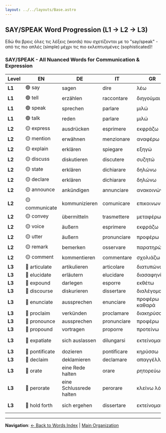 ```yaml
---
layout: ../../layouts/Base.astro
---
```

## SAY/SPEAK Word Progression (L1 → L2 → L3)

Εδώ θα βρεις όλες τις λέξεις (words) που σχετίζονται με το "say/speak" - από τις πιο απλές (simple) μέχρι τις πιο εκλεπτυσμένες (sophisticated)!

### SAY/SPEAK - All Nuanced Words for Communication & Expression

| Level | EN | DE | IT | GR | BG |
|---|---|---|---|---|---|
| **L1** | 🟢 say | sagen | dire | λέω | казвам |
| **L1** | 🟢 tell | erzählen | raccontare | διηγούμαι | разказвам |
| **L1** | 🟢 speak | sprechen | parlare | μιλώ | говоря |
| **L1** | 🟢 talk | reden | parlare | μιλώ | говоря |
| **L2** | 🟡 express | ausdrücken | esprimere | εκφράζω | изразявам |
| **L2** | 🟡 mention | erwähnen | menzionare | αναφέρω | споменавам |
| **L2** | 🟡 explain | erklären | spiegare | εξηγώ | обяснявам |
| **L2** | 🟡 discuss | diskutieren | discutere | συζητώ | обсъждам |
| **L2** | 🟡 state | erklären | dichiarare | δηλώνω | заявявам |
| **L2** | 🟡 declare | erklären | dichiarare | δηλώνω | обявявам |
| **L2** | 🟡 announce | ankündigen | annunciare | ανακοινώνω | обявявам |
| **L2** | 🟡 communicate | kommunizieren | comunicare | επικοινωνώ | общувам |
| **L2** | 🟡 convey | übermitteln | trasmettere | μεταφέρω | предавам |
| **L2** | 🟡 voice | äußern | esprimere | εκφράζω | изразявам |
| **L2** | 🟡 utter | äußern | pronunciare | προφέρω | произнасям |
| **L2** | 🟡 remark | bemerken | osservare | παρατηρώ | забелязвам |
| **L2** | 🟡 comment | kommentieren | commentare | σχολιάζω | коментирам |
| **L3** | 🔴 articulate | artikulieren | articolare | διατυπώνω | артикулирам |
| **L3** | 🔴 elucidate | erläutern | elucidare | διασαφηνίζω | разяснявам |
| **L3** | 🔴 expound | darlegen | esporre | εκθέτω | излагам |
| **L3** | 🔴 discourse | diskurieren | dissertare | διαλέγομαι | разсъждавам |
| **L3** | 🔴 enunciate | aussprechen | enunciare | προφέρω καθαρά | произнасям ясно |
| **L3** | 🔴 proclaim | verkünden | proclamare | διακηρύσσω | провъзгласявам |
| **L3** | 🔴 pronounce | aussprechen | pronunciare | προφέρω | произнасям |
| **L3** | 🔴 propound | vortragen | proporre | προτείνω | предлагам |
| **L3** | 🔴 expatiate | sich auslassen | dilungarsi | εκτείνομαι | разпространявам се |
| **L3** | 🔴 pontificate | dozieren | pontificare | κηρύσσω | поучавам |
| **L3** | 🔴 declaim | deklamieren | declamare | απαγγέλλω | декламирам |
| **L3** | 🔴 orate | eine Rede halten | orare | ρητορεύω | ораторствам |
| **L3** | 🔴 perorate | eine Schlussrede halten | perorare | κλείνω λόγο | завършвам реч |
| **L3** | 🔴 hold forth | sich ergehen | dissertare | εκτείνομαι | разглеждам подробно |

---
**Navigation**: [← Back to Words Index](./index) | [Main Organization](../organisation)
